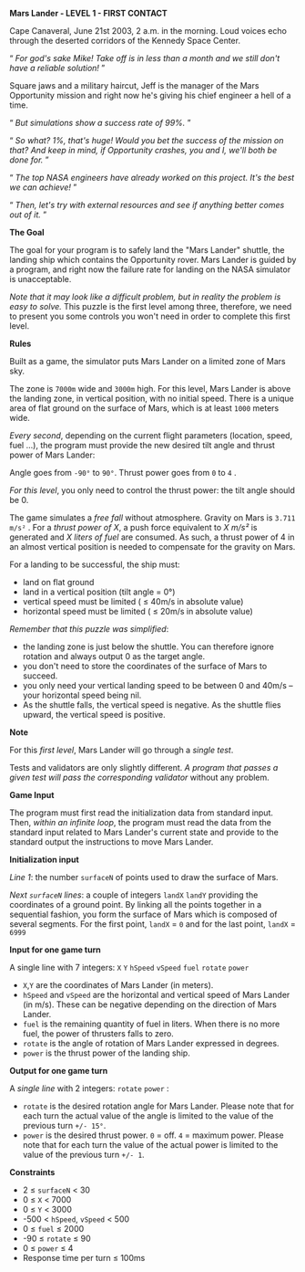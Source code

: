 **Mars Lander - LEVEL 1 - FIRST CONTACT**

Cape Canaveral, June 21st 2003, 2 a.m. in the morning. Loud voices echo through the deserted corridors of the Kennedy Space Center.
 
“ *For god's sake Mike! Take off is in less than a month and we still don't have a reliable solution!* ”
 
Square jaws and a military haircut, Jeff is the manager of the Mars Opportunity mission and right now he's giving his chief engineer a hell of a time.

“ *But simulations show a success rate of 99%.* ”

“ *So what? 1%, that's huge! Would you bet the success of the mission on that? And keep in mind, if Opportunity crashes, you and I, we'll both be done for.* ”

“ *The top NASA engineers have already worked on this project. It's the best we can achieve!* ”

“ *Then, let's try with external resources and see if anything better comes out of it.* ”

**The Goal**

The goal for your program is to safely land the "Mars Lander" shuttle, the landing ship which contains the Opportunity rover. Mars Lander is guided by a program, and right now the failure rate for landing on the NASA simulator is unacceptable.

*Note that it may look like a difficult problem, but in reality the problem is easy to solve.* This puzzle is the first level among three, therefore, we need to present you some controls you won't need in order to complete this first level.

**Rules**

Built as a game, the simulator puts Mars Lander on a limited zone of Mars sky.

The zone is `7000m` wide and `3000m` high. For this level, Mars Lander is above the landing zone, in vertical position, with no initial speed. There is a unique area of flat ground on the surface of Mars, which is at least `1000` meters wide.

*Every second*, depending on the current flight parameters (location, speed, fuel ...), the program must provide the new desired tilt angle and thrust power of Mars Lander:

Angle goes from `-90°` to `90°`. Thrust power goes from `0` to `4` .

*For this level*, you only need to control the thrust power: the tilt angle should be 0.

The game simulates a *free fall* without atmosphere. Gravity on Mars is `3.711 m/s²` . For a *thrust power of X*, a push force equivalent to *X m/s²* is generated and *X liters of fuel* are consumed. As such, a thrust power of 4 in an almost vertical position is needed to compensate for the gravity on Mars.

For a landing to be successful, the ship must:
* land on flat ground
* land in a vertical position (tilt angle = 0°)
* vertical speed must be limited ( ≤ 40m/s in absolute value)
* horizontal speed must be limited ( ≤ 20m/s in absolute value)

*Remember that this puzzle was simplified*:
* the landing zone is just below the shuttle. You can therefore ignore rotation and always output 0 as the target angle.
* you don't need to store the coordinates of the surface of Mars to succeed.
* you only need your vertical landing speed to be between 0 and 40m/s – your horizontal speed being nil.
* As the shuttle falls, the vertical speed is negative. As the shuttle flies upward, the vertical speed is positive.

**Note**

For this *first level*, Mars Lander will go through a *single test*.

Tests and validators are only slightly different. *A program that passes a given test will pass the corresponding validator* without any problem.

**Game Input**

The program must first read the initialization data from standard input. Then, *within an infinite loop*, the program must read the data from the standard input related to Mars Lander's current state and provide to the standard output the instructions to move Mars Lander.

**Initialization input**

*Line 1*: the number `surfaceN` of points used to draw the surface of Mars.

*Next `surfaceN` lines*: a couple of integers `landX` `landY` providing the coordinates of a ground point. By linking all the points together in a sequential fashion, you form the surface of Mars which is composed of several segments. For the first point, `landX` = `0` and for the last point, `landX` = `6999`

**Input for one game turn**

A single line with 7 integers: `X` `Y` `hSpeed` `vSpeed` `fuel` `rotate` `power`
* `X`,`Y` are the coordinates of Mars Lander (in meters).
* `hSpeed` and `vSpeed` are the horizontal and vertical speed of Mars Lander (in m/s). These can be negative depending on the direction of Mars Lander.
* `fuel` is the remaining quantity of fuel in liters. When there is no more fuel, the power of thrusters falls to zero.
* `rotate` is the angle of rotation of Mars Lander expressed in degrees.
* `power` is the thrust power of the landing ship.

**Output for one game turn**

A *single line* with 2 integers: `rotate` `power` :
* `rotate` is the desired rotation angle for Mars Lander. Please note that for each turn the actual value of the angle is limited to the value of the previous turn `+/- 15°`.
* `power` is the desired thrust power. `0` = off. `4` = maximum power. Please note that for each turn the value of the actual power is limited to the value of the previous turn `+/- 1`.

**Constraints**

* 2 ≤ `surfaceN` < 30
* 0 ≤ `X` < 7000
* 0 ≤ `Y` < 3000
* -500 < `hSpeed`, `vSpeed` < 500
* 0 ≤ `fuel` ≤ 2000
* -90 ≤ `rotate` ≤ 90
* 0 ≤ `power` ≤ 4
* Response time per turn ≤ 100ms
